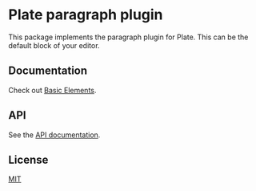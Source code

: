 # Plate paragraph plugin

This package implements the paragraph plugin for Plate. This can be the
default block of your editor.

## Documentation

Check out
[Basic Elements](https://plate.udecode.io/docs/basic-elements).

## API

See the [API documentation](https://plate-api.udecode.io/globals.html). 

## License

[MIT](../../../LICENSE)
